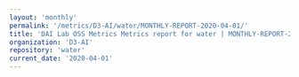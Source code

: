 ```yaml
---
layout: 'monthly'
permalink: '/metrics/D3-AI/water/MONTHLY-REPORT-2020-04-01/'
title: 'DAI Lab OSS Metrics Metrics report for water | MONTHLY-REPORT-2020-04-01'
organization: 'D3-AI'
repository: 'water'
current_date: '2020-04-01'
---
```

